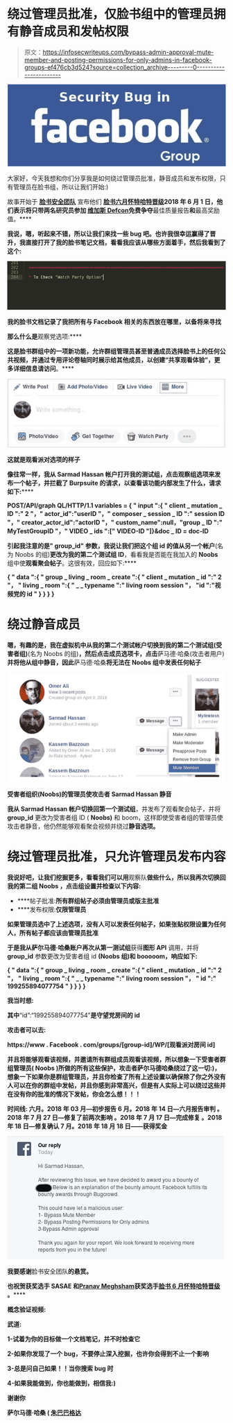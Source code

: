 # 绕过管理员批准，仅脸书组中的管理员拥有静音成员和发帖权限

> 原文：<https://infosecwriteups.com/bypass-admin-approval-mute-member-and-posting-permissions-for-only-admins-in-facebook-groups-ef476cb3d524?source=collection_archive---------0----------------------->

![](img/2fb45a7fe5c10e58232a843e33194037.png)

大家好，今天我想和你们分享我是如何绕过管理员批准，静音成员和发布权限，只有管理员在脸书组，所以让我们开始:)

故事开始于 [**脸书安全团队**](https://www.facebook.com/whitehat/dashboard/) 宣布他们 [**脸书六月怀特哈特晋级**](https://www.facebook.com/whitehat/promotion/)**2018 年 6 月 1 日，他们表示将只带两名研究员参加 [**维加斯 Defcon**](https://www.defcon.org/)免费争夺**最佳质量报告**和**最高奖励值。****

**我说，嗯，听起来不错，所以让我们来找一些 bug 吧。也许我很幸运赢得了晋升，我直接打开了我的脸书笔记文档，看看我应该从哪些方面着手，然后我看到了这个:**

**![](img/055b9e4f4f607bc2b5cd3e96071c3425.png)**

**我的脸书文档记录了我把所有与 Facebook 相关的东西放在哪里，以备将来寻找**

**那么什么是**观察党选项:****

**这是脸书群组中的一项新功能，允许群组管理员甚至普通成员选择脸书上的任何公共视频，并通过专用评论卷轴同时展示给其他成员，以创建“共享观看体验”，更多详细信息请访问[](https://globaldatinginsights.com/2018/05/02/facebook-watch-party-allows-groups-watch-videos-simultaneously/)**。****

****![](img/4e9d5a79c204f7236ebc3acd00a7d940.png)****

****这就是观看派对选项的样子****

****像往常一样，我从 Sarmad Hassan 帐户打开我的测试组**，点击**观察组选项**来发布一个帖子，并拦截了 Burpsuite 的请求，以查看该功能内部发生了什么，请求如下:******

**POST/API/graph QL/HTTP/1.1
variables = { " input ":{ " client _ mutation _ ID ":" 2 "，" actor_id":"userID "，" composer _ session _ ID ":" session ID "，" creator_actor_id":"actorID "，" custom_name":null，"**group _ ID ":" MyTestGroupID "**，" VIDEO _ ids ":[" VIDEO-ID "]}&doc _ ID = doc-ID**

**引起我注意的是" **group_id"** 参数，我说让我们把这个组 id 的值从另一个帐户**(名为 Noobs 的组)**更改为我的第二个测试组 ID**，看看我是否能在我加入的 **Noobs** 组中使**观看聚会帖子**。这很有效，回应如下:****

**{
" data ":{
" group _ living _ room _ create ":{
" client _ mutation _ id ":" 2 "，
" living _ room ":{
" _ _ typename ":" living room session "，
**"id ":"视频党的 id "**
}
}
}
}**

# ****绕过静音成员****

**嗯，有趣的是，我在虚拟机中从我的第二个测试帐户切换到我的第二个测试组(受害者组)**(名为 Noobs 的组)**，然后点击成员选项卡，点击**萨马德·哈桑(攻击者用户)**并将他从组中静音，因此**萨马德·哈桑**将无法在 **Noobs** 组中发表任何帖子**

**![](img/395b059430d423479b880b15657e3e12.png)**

**受害者组织(Noobs)的管理员使攻击者 Sarmad Hassan 静音**

**我从 Sarmad Hassan 帐户切换回第一个测试组**，并发布了观看聚会帖子，并将 **group_id** 更改为受害者组 ID ( **Noobs)** 和 boom，这样即使受害者组的管理员使攻击者静音，他仍然能够观看聚会视频并绕过**静音选项。**

# ****绕过管理员批准，只允许管理员发布内容****

**我说好吧，让我们挖掘更多，看看我们可以用**观察队**做些什么，所以我再次切换回我的第二组 **Noobs** ，点击组设置并检查以下内容:**

*   ****帖子批准:**所有群组帖子必须由管理员或版主批准**
*   ****发布权限:**仅限管理员**

**如果管理员选中了上述选项，没有人可以发表任何帖子，如果张贴权限设置为任何人，所有帖子都应该由管理员批准**

**于是我从萨尔马德·哈桑账户再次从第一测试组**获得**图形 API** 调用，并将 **group_id** 参数更改为受害者组 id **(Noobs 组)**和 booooom，响应如下:****

**{
" data ":{
" group _ living _ room _ create ":{
" client _ mutation _ id ":" 2 "，
" living _ room ":{
" _ _ typename ":" living room session "，
" id ":" 199255894077754 "
}
}
}
}**

**我当时想:**

**其中**“id”:“199255894077754”**是守望党房间的 id**

**攻击者可以去:**

**https://www . Facebook . com/groups/[group-id]/WP/[观看派对房间 id]**

**并且将能够观看该视频，并邀请所有群组成员观看该视频，所以想象一下受害者群组管理员( **Noobs** )所做的所有这些保护，**攻击者萨尔马德哈桑**绕过了这一切:)，想象一下如果你是群组管理员，并且你检查了所有上述设置以确保除了你之外没有人可以在你的群组中发帖，并且你感到非常高兴，但是有人实际上可以绕过这些并在没有你的批准的情况下发帖，你会怎么想！！！**

****时间线:**
六月。2018 年 03 月—初步报告
6 月。2018 年 14 日—六月报告审判
。2018 年 7 月 27 日—修复了前两次影响
。2018 年 7 月 17 日—完成修复
。2018 年 18 日—修复确认
7 月。2018 年 18 月 18 日——获得奖金**

**![](img/f3415e7608db4b19de9ad396b0a03e5c.png)**

**我要感谢**脸书安全团队**的悬赏。**

**也祝贺获奖选手 **SASAE** 和**[**Pranav Meghsham**](http://www.pranavhivarekar.in/)**获奖选手[**脸书 6 月怀特哈特晋级**](https://www.facebook.com/whitehat/promotion/) **。********

******概念验证视频:******

******武道:******

****1-试着为你的目标做一个文档笔记，并不时检查它****

****2-如果你发现了一个 bug，不要停止深入挖掘，也许你会得到不止一个影响****

****3-总是问自己**如果！！当你搜索 bug 时******

****4-如果我能做到，你也能做到，相信我:)****

****谢谢你****

****萨尔马德·哈桑 ( [朱巴巴格达](https://twitter.com/JubaBaghdad)****